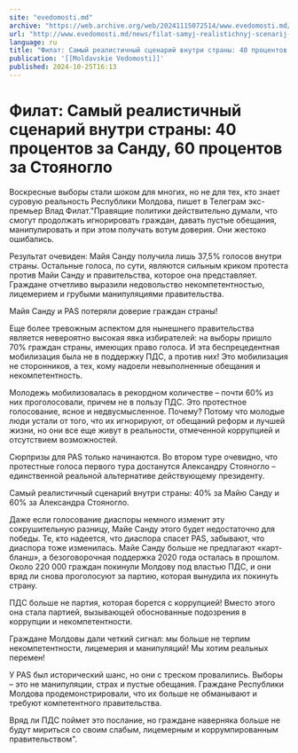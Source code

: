 ```yaml
---
site: "evedomosti.md"
archive: "https://web.archive.org/web/20241115072514/www.evedomosti.md/news/filat-samyj-realistichnyj-scenarij-vnutri-strany-40-procento"
url: "http://www.evedomosti.md/news/filat-samyj-realistichnyj-scenarij-vnutri-strany-40-procento"
language: ru
title: "Филат: Самый реалистичный сценарий внутри страны: 40 процентов за Санду, 60 процентов за Стояногло"
publication: '[[Moldavskie Vedomosti]]'
published: 2024-10-25T16:13
---
```


# Филат: Самый реалистичный сценарий внутри страны: 40 процентов за Санду, 60 процентов за Стояногло

Воскресные выборы стали шоком для многих, но не для тех, кто знает суровую реальность Республики Молдова, пишет в Телеграм экс-премьер Влад Филат."Правящие политики действительно думали, что смогут продолжать игнорировать граждан, давать пустые обещания, манипулировать и при этом получать вотум доверия. Они жестоко ошибались.

Результат очевиден: Майя Санду получила лишь 37,5% голосов внутри страны. Остальные голоса, по сути, являются сильным криком протеста против Майи Санду и правительства, которое она представляет. Граждане отчетливо выразили недовольство некомпетентностью, лицемерием и грубыми манипуляциями правительства.

Майя Санду и PAS потеряли доверие граждан страны!

Еще более тревожным аспектом для нынешнего правительства является невероятно высокая явка избирателей: на выборы пришло 70% граждан страны, имеющих право голоса. И эта беспрецедентная мобилизация была не в поддержку ПДС, а против них! Это мобилизация не сторонников, а тех, кому надоели невыполненные обещания и некомпетентность.

Молодежь мобилизовалась в рекордном количестве – почти 60% из них проголосовали, причем не в пользу ПДС. Это протестное голосование, ясное и недвусмысленное. Почему? Потому что молодые люди устали от того, что их игнорируют, от обещаний реформ и лучшей жизни, но они все еще живут в реальности, отмеченной коррупцией и отсутствием возможностей.

Сюрпризы для PAS только начинаются. Во втором туре очевидно, что протестные голоса первого тура достанутся Александру Стояногло – единственной реальной альтернативе действующему президенту.

Самый реалистичный сценарий внутри страны: 40% за Майю Санду и 60% за Александра Стояногло.

Даже если голосование диаспоры немного изменит эту сокрушительную разницу, Майе Санду этого будет недостаточно для победы. Те, кто надеется, что диаспора спасет PAS, забывают, что диаспора тоже изменилась. Майе Санду больше не предлагают «карт-бланш», а безоговорочная поддержка 2020 года осталась в прошлом. Около 220 000 граждан покинули Молдову под властью ПДС, и они вряд ли снова проголосуют за партию, которая вынудила их покинуть страну.

ПДС больше не партия, которая борется с коррупцией! Вместо этого она стала партией, вызывающей обоснованные подозрения в коррупции и некомпетентности.

Граждане Молдовы дали четкий сигнал: мы больше не терпим некомпетентности, лицемерия и манипуляций! Мы хотим реальных перемен!

У PAS был исторический шанс, но они с треском провалились. Выборы – это не манипуляции, страх и пустые обещания. Граждане Республики Молдова продемонстрировали, что их больше не обманывают и требуют компетентного правительства.

Вряд ли ПДС поймет это послание, но граждане наверняка больше не будут мириться со своим слабым, лицемерным и коррумпированным правительством".